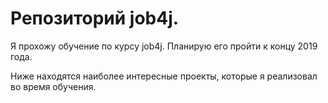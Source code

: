 # Репозиторий job4j.

Я прохожу обучение по курсу job4j. Планирую его пройти к концу 2019 года.

Ниже находятся наиболее интересные проекты, которые я реализовал во время обучения.

